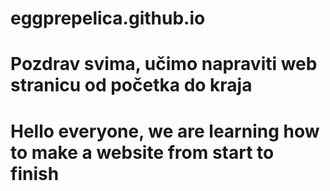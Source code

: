 

# eggprepelica.github.io



# Pozdrav svima, učimo napraviti web stranicu od početka do kraja



# Hello everyone, we are learning how to make a website from start to finish
